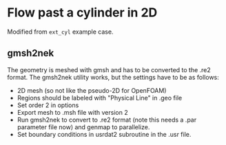 # Flow past a cylinder in 2D

Modified from `ext_cyl` example case. 

## gmsh2nek
The geometry is meshed with gmsh and has to be converted to the .re2 format. The gmsh2nek utility works, but the settings have to be as follows:

* 2D mesh (so not like the pseudo-2D for OpenFOAM)
* Regions should be labeled with "Physical Line" in .geo file
* Set order 2 in options
* Export mesh to .msh file with version 2
* Run gmsh2nek to convert to .re2 format (note this needs a .par parameter file now) and genmap to parallelize.
* Set boundary conditions in usrdat2 subroutine in the .usr file. 